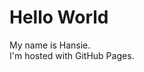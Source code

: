 <!DOCTYPE html>
<html>
<body>
<h1>Hello World</h1>
<p>My name is Hansie.<br>I'm hosted with GitHub Pages.</p>
</body>
</html>
